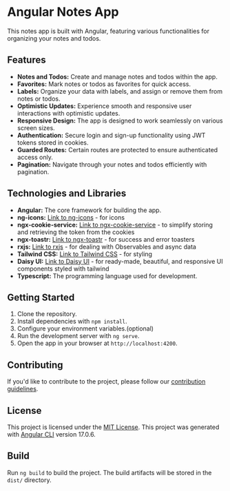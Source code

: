 # Angular Notes App

This notes app is built with Angular, featuring various functionalities for organizing your notes and todos.

## Features

- **Notes and Todos:** Create and manage notes and todos within the app.
- **Favorites:** Mark notes or todos as favorites for quick access.
- **Labels:** Organize your data with labels, and assign or remove them from notes or todos.
- **Optimistic Updates:** Experience smooth and responsive user interactions with optimistic updates.
- **Responsive Design:** The app is designed to work seamlessly on various screen sizes.
- **Authentication:** Secure login and sign-up functionality using JWT tokens stored in cookies.
- **Guarded Routes:** Certain routes are protected to ensure authenticated access only.
- **Pagination:** Navigate through your notes and todos efficiently with pagination.

## Technologies and Libraries

- **Angular:** The core framework for building the app.
- **ng-icons:** [Link to ng-icons](https://ng-icons.github.io/ng-icons/#/) - for icons 
- **ngx-cookie-service:** [Link to ngx-cookie-service](https://github.com/stevermeister/ngx-cookie-service#readme) - to simplify storing and retrieving the token from the cookies
- **ngx-toastr:** [Link to ngx-toastr](https://ngx-toastr.vercel.app/) - for success and error toasters
- **rxjs:** [Link to rxjs](https://rxjs.dev/) - for dealing with Observables and async data
- **Tailwind CSS:** [Link to Tailwind CSS](https://tailwindcss.com/) - for styling
- **Daisy UI:** [Link to Daisy UI](https://example.com/daisy-ui) - for ready-made, beautiful, and responsive UI components styled with tailwind
- **Typescript:** The programming language used for development.

## Getting Started

1. Clone the repository.
2. Install dependencies with `npm install`.
3. Configure your environment variables.(optional)
4. Run the development server with `ng serve`.
5. Open the app in your browser at `http://localhost:4200`.

## Contributing

If you'd like to contribute to the project, please follow our [contribution guidelines](CONTRIBUTING.md).

## License

This project is licensed under the [MIT License](LICENSE).
This project was generated with [Angular CLI](https://github.com/angular/angular-cli) version 17.0.6.

## Build

Run `ng build` to build the project. The build artifacts will be stored in the `dist/` directory.
